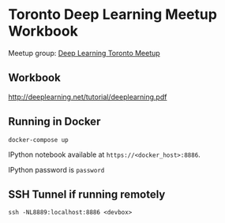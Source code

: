 # Toronto Deep Learning Meetup Workbook

Meetup group: [Deep Learning Toronto Meetup](http://www.meetup.com/Deep-Learning-Toronto-Meetup/)

## Workbook

http://deeplearning.net/tutorial/deeplearning.pdf


## Running in Docker

`docker-compose up`

IPython notebook available at `https://<docker_host>:8886`.

IPython password is `password`

## SSH Tunnel if running remotely

`ssh -NL8889:localhost:8886 <devbox>`


